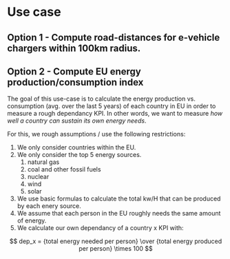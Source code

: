 # Use case

## Option 1 - Compute road-distances for e-vehicle chargers within 100km radius.

## Option 2 - Compute EU energy production/consumption index

The goal of this use-case is to calculate the energy production vs. consumption (avg. over the last 5 years) of each country in EU in order to measure a rough dependancy KPI. In other words, we want to measure *how well a country can sustain its own energy needs*.

For this, we rough assumptions / use the following restrictions:
1. We only consider countries within the EU.
2. We only consider the top 5 energy sources. 
    1. natural gas
    2. coal and other fossil fuels
    3. nuclear
    4. wind
    5. solar
3. We use basic formulas to calculate the total kw/H that can be produced by each enery source. 
4. We assume that each person in the EU roughly needs the same amount of energy.
5. We calculate our own dependancy of a country x KPI with: 

$$ dep_x = {total energy needed per person} \over {total energy produced per person} \times 100 $$ 